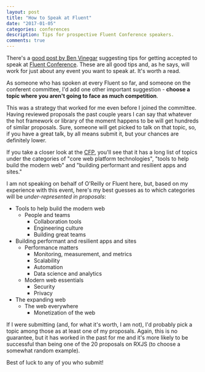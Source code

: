 ```yaml
---
layout: post
title: "How to Speak at Fluent"
date: "2017-01-05"
categories: conferences
description: Tips for prospective Fluent Conference speakers.
comments: true
---
```


There's a [good post by Ben Vinegar](https://medium.com/@bentlegen/three-tips-for-getting-a-talk-accepted-at-fluent-9eff841efc54#.hgqvl4jjd) suggesting tips for getting accepted to speak at [Fluent Conference](http://conferences.oreilly.com/fluent/fl-ca/public/cfp/522). These are all good tips and, as he says, will work for just about any event you want to speak at. It's worth a read.

As someone who has spoken at every Fluent so far, and someone on the conferent committee, I'd add one other important suggestion - **choose a topic where you aren't going to face as much competition**.<!--more-->

This was a strategy that worked for me even before I joined the committee. Having reviewed proposals the past couple years I can say that whatever the hot framework or library of the moment happens to be will get hundreds of similar proposals. Sure, someone will get picked to talk on that topic, so, if you have a great talk, by all means submit it, but your chances are definitely lower.

If you take a closer look at the [CFP](http://conferences.oreilly.com/fluent/fl-ca/public/cfp/522), you'll see that it has a long list of topics under the categories of "core web platform technologies", "tools to help build the modern web" and "building performant and resilient apps and sites."

I am not speaking on behalf of O'Reilly or Fluent here, but, based on my experience with this event, here's my best guesses as to which categories will be _under-represented in proposals_:

- Tools to help build the modern web
    - People and teams
        - Collaboration tools
        - Engineering culture
        - Building great teams
- Building performant and resilient apps and sites
    - Performance matters
        - Monitoring, measurement, and metrics
        - Scalability
        - Automation
        - Data science and analytics
    - Modern web essentials
        - Security
        - Privacy
- The expanding web
    - The web everywhere
        - Monetization of the web

If I were submitting (and, for what it's worth, I am not), I'd probably pick a topic among those as at least one of my proposals. Again, this is no guarantee, but it has worked in the past for me and it's more likely to be successful than being one of the 20 proposals on RXJS (to choose a somewhat random example).

Best of luck to any of you who submit!